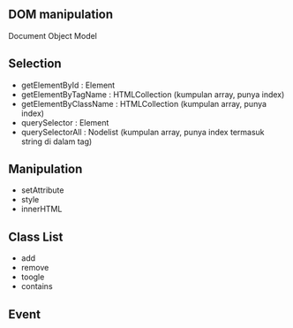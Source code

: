 ## DOM manipulation

Document Object Model

## Selection

- getElementById        : Element
- getElementByTagName   : HTMLCollection (kumpulan array, punya index)
- getElementByClassName : HTMLCollection (kumpulan array, punya index)
- querySelector         : Element
- querySelectorAll      : Nodelist (kumpulan array, punya index termasuk string di dalam tag)

## Manipulation

- setAttribute
- style
- innerHTML


## Class List
- add
- remove
- toogle
- contains



## Event
